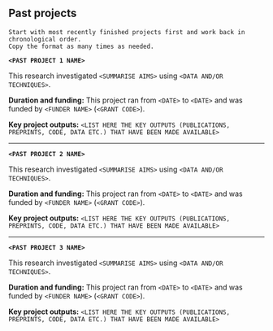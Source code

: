 ## Past projects

```{admonition} FIXME Instructions
Start with most recently finished projects first and work back in chronological order.
Copy the format as many times as needed.
```


**`<PAST PROJECT 1 NAME>`** 

This research investigated `<SUMMARISE AIMS>` using `<DATA AND/OR TECHNIQUES>`. 

**Duration and funding:** This project ran from `<DATE>` to `<DATE>` and was funded by `<FUNDER NAME>` (`<GRANT CODE>`).

**Key project outputs:** 
`<LIST HERE THE KEY OUTPUTS (PUBLICATIONS, PREPRINTS, CODE, DATA ETC.) THAT HAVE BEEN MADE AVAILABLE>`

---

**`<PAST PROJECT 2 NAME>`** 

This research investigated `<SUMMARISE AIMS>` using `<DATA AND/OR TECHNIQUES>`. 

**Duration and funding:** This project ran from `<DATE>` to `<DATE>` and was funded by `<FUNDER NAME>` (`<GRANT CODE>`).

**Key project outputs:** 
`<LIST HERE THE KEY OUTPUTS (PUBLICATIONS, PREPRINTS, CODE, DATA ETC.) THAT HAVE BEEN MADE AVAILABLE>`

---

**`<PAST PROJECT 3 NAME>`** 

This research investigated `<SUMMARISE AIMS>` using `<DATA AND/OR TECHNIQUES>`. 

**Duration and funding:** This project ran from `<DATE>` to `<DATE>` and was funded by `<FUNDER NAME>` (`<GRANT CODE>`).

**Key project outputs:** 
`<LIST HERE THE KEY OUTPUTS (PUBLICATIONS, PREPRINTS, CODE, DATA ETC.) THAT HAVE BEEN MADE AVAILABLE>`

